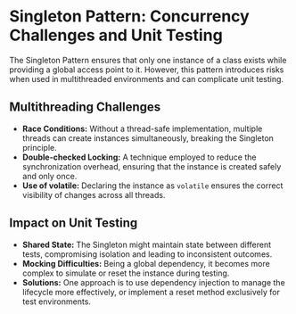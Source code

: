 # Singleton Pattern: Concurrency Challenges and Unit Testing

The Singleton Pattern ensures that only one instance of a class exists while providing a global access point to it. However, this pattern introduces risks when used in multithreaded environments and can complicate unit testing.

## Multithreading Challenges

- **Race Conditions:** Without a thread-safe implementation, multiple threads can create instances simultaneously, breaking the Singleton principle.
- **Double-checked Locking:** A technique employed to reduce the synchronization overhead, ensuring that the instance is created safely and only once.
- **Use of volatile:** Declaring the instance as `volatile` ensures the correct visibility of changes across all threads.

## Impact on Unit Testing

- **Shared State:** The Singleton might maintain state between different tests, compromising isolation and leading to inconsistent outcomes.
- **Mocking Difficulties:** Being a global dependency, it becomes more complex to simulate or reset the instance during testing.
- **Solutions:** One approach is to use dependency injection to manage the lifecycle more effectively, or implement a reset method exclusively for test environments.
